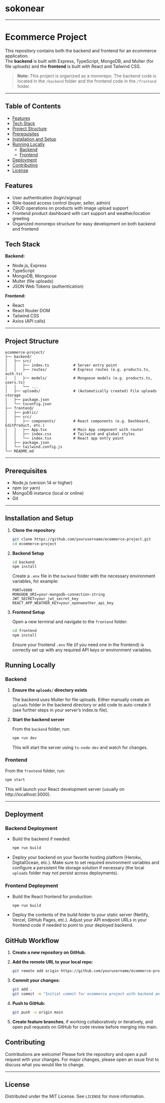 # sokonear

---

# Ecommerce Project

This repository contains both the backend and frontend for an ecommerce application.  
The **backend** is built with Express, TypeScript, MongoDB, and Multer (for file uploads) and the **frontend** is built with React and Tailwind CSS.

> **Note:** This project is organized as a monorepo. The backend code is located in the `/backend` folder and the frontend code in the `/frontend` folder.

---

## Table of Contents

- [Features](#features)
- [Tech Stack](#tech-stack)
- [Project Structure](#project-structure)
- [Prerequisites](#prerequisites)
- [Installation and Setup](#installation-and-setup)
- [Running Locally](#running-locally)
  - [Backend](#backend)
  - [Frontend](#frontend)
- [Deployment](#deployment)
- [Contributing](#contributing)
- [License](#license)



## Features

- User authentication (login/signup)
- Role-based access control (buyer, seller, admin)
- CRUD operations on products with image upload support
- Frontend product dashboard with cart support and weather/location greeting
- Organized monorepo structure for easy development on both backend and frontend



## Tech Stack

**Backend:**  
- Node.js, Express  
- TypeScript  
- MongoDB, Mongoose  
- Multer (file uploads)  
- JSON Web Tokens (authentication)  

**Frontend:**  
- React  
- React Router DOM  
- Tailwind CSS  
- Axios (API calls)

---

## Project Structure

```
ecommerce-project/
├── backend/
│   ├── src/
│   │   ├── index.ts           # Server entry point
│   │   ├── routes/            # Express routes (e.g. products.ts, auth.ts)
│   │   ├── models/            # Mongoose models (e.g. products.ts, users.ts)
│   │   └── ...
│   ├── uploads/               # (Automatically created) File uploads storage
│   ├── package.json
│   └── tsconfig.json
├── frontend/
│   ├── public/
│   ├── src/
│   │   ├── components/        # React components (e.g. Dashboard, EditProduct, etc.)
│   │   ├── App.tsx            # Main App component with router
│   │   ├── index.css          # Tailwind and global styles
│   │   └── index.tsx          # React app entry point
│   ├── package.json
│   └── tailwind.config.js
└── README.md
```

---

## Prerequisites

- Node.js (version 14 or higher)
- npm (or yarn)
- MongoDB instance (local or online)
- Git

---

## Installation and Setup

1. **Clone the repository**

   ```bash
   git clone https://github.com/yourusername/ecommerce-project.git
   cd ecommerce-project
   ```

2. **Backend Setup**

   ```bash
   cd backend
   npm install
   ```

   Create a `.env` file in the `backend` folder with the necessary environment variables, for example:

   ```
   PORT=5000
   MONGODB_URI=your-mongodb-connection-string
   JWT_SECRET=your_jwt_secret_key
   REACT_APP_WEATHER_KEY=your_openweather_api_key
   ```

3. **Frontend Setup**

   Open a new terminal and navigate to the `frontend` folder:

   ```bash
   cd frontend
   npm install
   ```

   Ensure your frontend `.env` file (if you need one in the frontend) is correctly set up with any required API keys or environment variables.



## Running Locally

### Backend

1. **Ensure the `uploads/` directory exists**

   The backend uses Multer for file uploads. Either manually create an `uploads` folder in the backend directory or add code to auto-create it (see further steps in your server’s index.ts file).

2. **Start the backend server**

   From the `backend` folder, run:

   ```bash
   npm run dev
   ```

   This will start the server using `ts-node-dev` and watch for changes.

### Frontend

From the `frontend` folder, run:

```bash
npm start
```

This will launch your React development server (usually on http://localhost:3000).

---

## Deployment

### Backend Deployment

- Build the backend if needed:

  ```bash
  npm run build
  ```

- Deploy your backend on your favorite hosting platform (Heroku, DigitalOcean, etc.). Make sure to set required environment variables and configure a persistent file storage solution if necessary (the local `uploads` folder may not persist across deployments).

### Frontend Deployment

- Build the React frontend for production:

  ```bash
  npm run build
  ```

- Deploy the contents of the build folder to your static server (Netlify, Vercel, GitHub Pages, etc.). Adjust your API endpoint URLs in your frontend code if needed to point to your deployed backend.



## GitHub Workflow

1. **Create a new repository on GitHub.**
2. **Add the remote URL to your local repo:**

   ```bash
   git remote add origin https://github.com/yourusername/ecommerce-project.git
   ```

3. **Commit your changes:**

   ```bash
   git add .
   git commit -m "Initial commit for ecommerce project with backend and frontend"
   ```

4. **Push to GitHub:**

   ```bash
   git push -u origin main
   ```

5. **Create feature branches**, if working collaboratively or iteratively, and open pull requests on GitHub for code review before merging into main.



## Contributing

Contributions are welcome! Please fork the repository and open a pull request with your changes. For major changes, please open an issue first to discuss what you would like to change.

---

## License

Distributed under the MIT License. See `LICENSE` for more information.






